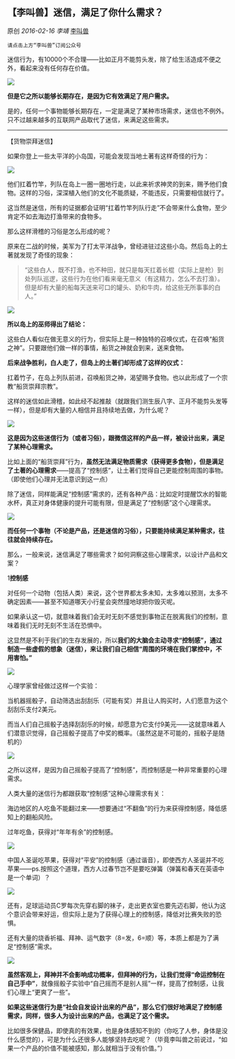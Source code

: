 ## 【李叫兽】迷信，满足了你什么需求？

原创 *2016-02-16* *李靖* [李叫兽](http://mp.weixin.qq.com/s/0tgrKfwKdDFlOwjzMg8Hdg##)

    请点击上方“李叫兽”订阅公众号
迷信行为，有10000个不合理——比如正月不能剪头发，除了给生活造成不便之外，看起来没有任何存在价值。

![](http://mmbiz.qpic.cn/mmbiz/As7mscS0UOAHuZhJ6EkdxQtxLD7DBpC34okhicTk8kjVpewmUD8yrrPNxazauh1hFPQKXJwCjyCNqibH83vrPRkg/640?wx_fmt=jpeg&tp=webp&wxfrom=5&wx_lazy=1)

**但是它之所以能够长期存在，是因为它有效满足了用户需求。**
 

是的，任何一个事物能够长期存在，一定是满足了某种市场需求，迷信也不例外。只不过越来越多的互联网产品取代了迷信，来满足这些需求。

- - - - - - - - - - -

【货物崇拜迷信】

 

如果你登上一些太平洋的小岛国，可能会发现当地土著有这样奇怪的行为：

 ![](http://mmbiz.qpic.cn/mmbiz/As7mscS0UOAHuZhJ6EkdxQtxLD7DBpC38Wic7HzA4QnPs3zFR5JQ6NSVPAgkoavMRUiaABn2xKIcwuicwwhD0SvqQ/640?wx_fmt=png&tp=webp&wxfrom=5&wx_lazy=1)
 

他们扛着竹竿，列队在岛上一圈一圈地行走，以此来祈求神灵的到来，赐予他们食物。这样的习俗，深深植入他们的文化不能质疑，不能违反，只需要相信就行了。

 

这当然是迷信，所有的证据都会证明“扛着竹竿列队行走”不会带来什么食物，至少肯定不如去海边打渔带来的食物多。

 

那么这样滑稽的习俗是怎么形成的呢？

 

原来在二战的时候，美军为了打太平洋战争，曾经进驻过这些小岛。然后岛上的土著就发现了奇怪的现象：

> “这些白人，既不打渔，也不种田，就只是每天扛着长棍（实际上是枪）到处列队巡逻，这些行为在他们看来毫无意义（有这精力，怎么不去打渔）。但是却有大量的船每天送来可口的罐头、奶和牛肉，给这些无所事事的白人。”

![](http://mmbiz.qpic.cn/mmbiz/As7mscS0UOAHuZhJ6EkdxQtxLD7DBpC3VcVul14GLrlticD5ztWSREIkEW8gV1GIOBBEmk84GXYpgibf0s3eG5BA/640?wx_fmt=png&tp=webp&wxfrom=5&wx_lazy=1)

 

**所以岛上的巫师得出了结论：**

这些白人看似在做无意义的行为，但实际上是一种独特的召唤仪式，在召唤“船货之神”。只要跟他们做一样的事情，船货之神就会到来，送来食物。

 

**后来战争胜利，白人走了，但岛上的土著们却形成了这样的仪式：**

扛着竹子，在岛上列队前进，召唤船货之神，渴望赐予食物。也以此形成了一个宗教“船货崇拜宗教”。

 

这样的迷信如此滑稽，如此经不起推敲（就跟我们测生辰八字、正月不能剪头发等一样），但是却有大量的人相信并且持续地去做，为什么呢？

![](http://mmbiz.qpic.cn/mmbiz/As7mscS0UOAHuZhJ6EkdxQtxLD7DBpC3icYcjhCVDHMia05KVGMeJYAPot4Cr0FbfjCkAIIc6cVOicILDXlcwRGrg/640?wx_fmt=png&tp=webp&wxfrom=5&wx_lazy=1)

**这是因为这些迷信行为（或者习俗），跟微信这样的产品一样，被设计出来，满足了某种心理需求。**

 

比如上面的“船货崇拜”行为，**虽然无法满足物质需求（获得更多食物），但是满足了土著的心理需求**——提高了“控制感”，让土著们觉得自己更能控制周围的事物。（即使他们心理并无法意识到这一点）

 

除了迷信，同样能满足“控制感”需求的，还有各种产品：比如定时提醒饮水的智能水杯，真正对身体健康的提升可能有限，但是满足了“控制感”这个心理需求。

![](http://mmbiz.qpic.cn/mmbiz/As7mscS0UOAHuZhJ6EkdxQtxLD7DBpC3icicBEac3mQzKtiaicIicL8I8lOiaRyI7DFU6N72eD7Y0wxwMLxI2dNFMxeg/640?wx_fmt=png&tp=webp&wxfrom=5&wx_lazy=1)

 

**而任何一个事物（不论是产品，还是迷信的习俗），只要能持续满足某种需求，往往就会持续存在。**

 

那么，一般来说，迷信满足了哪些需求？如何洞察这些心理需求，以设计产品和文案？

 

1**控制感** 

对任何一个动物（包括人类）来说，这个世界都太多未知，太多难以预测，太多不确定因素——甚至不知道哪天小行星会突然撞地球把你毁灭呢。

 

如果承认这一切，就意味着我们会无时无刻不感觉到事物正在脱离我们的控制，意味着我们无时无刻不生活在恐惧中。

 

这显然是不利于我们的生存发展的，所以**我们的大脑会主动寻求“控制感”，通过制造一些虚假的想象（迷信），来让我们自己相信“周围的环境在我们掌控中，不用害怕。”**

![](http://mmbiz.qpic.cn/mmbiz/As7mscS0UOAHuZhJ6EkdxQtxLD7DBpC3tWN7ib3xGtUdkia3SJ34hRvhbeJYA0NsgDsic2GIoyZricKZSZQ1ZA8HGQ/640?wx_fmt=png&tp=webp&wxfrom=5&wx_lazy=1)

心理学家曾经做过这样一个实验：

 

当机器摇骰子，自动筛选出刮刮乐（可能有奖）并且让人购买时，人们愿意为这个刮刮乐支付2美元。

 

而当人们自己摇骰子选择刮刮乐的时候，却愿意为它支付9美元——这就意味着人们潜意识觉得，自己摇骰子提高了中奖的概率。（虽然这是不可能的，摇骰子是随机的）

![](http://mmbiz.qpic.cn/mmbiz/As7mscS0UOAHuZhJ6EkdxQtxLD7DBpC3UwhMdmoyBgsYFg63YIjxyzanjqPYm7pKEdEjOWicovCtVDhhNA809jA/640?wx_fmt=jpeg&tp=webp&wxfrom=5&wx_lazy=1)

之所以这样，是因为自己摇骰子提高了“控制感”，而控制感是一种非常重要的心理需求。

 

人类大量的迷信行为都跟获取“控制感”这种心理需求有关：

 

海边地区的人吃鱼不能翻过来——想要通过“不翻鱼”的行为来获得控制感，降低感知上的翻船风险。

 

过年吃鱼，获得对“年年有余”的控制感。

![](http://mmbiz.qpic.cn/mmbiz/As7mscS0UOAHuZhJ6EkdxQtxLD7DBpC3kA0EumTmUZ4m12czlCpxUBBDicmib6mPRdjZwzrQHtbWYXe0qPDAIm9g/640?wx_fmt=png&tp=webp&wxfrom=5&wx_lazy=1)

中国人圣诞吃苹果，获得对“平安”的控制感（通过谐音），即使西方人圣诞并不吃苹果——ps.按照这个道理，西方人过春节岂不是要吃弹簧（弹簧和春天在英语中是一个单词）？

 

![](http://mmbiz.qpic.cn/mmbiz/As7mscS0UOAHuZhJ6EkdxQtxLD7DBpC3c3icHVc9sbMgv7L9FBDXkiaNicYv08oU7dZibnvrbX7aiaQDwV1kXFIicLAg/640?wx_fmt=png&tp=webp&wxfrom=5&wx_lazy=1)

还有，足球运动员C罗每次先穿右脚的袜子，走出更衣室也要先迈右脚，他认为这个意识会带来好运，但实际上是为了获得心理上的控制感，降低对比赛失败的恐惧。

 

还有大量的烧香祈福、拜神、运气数字（8=发，6=顺）等，本质上都是为了满足“控制感”需求。

![](http://mmbiz.qpic.cn/mmbiz/As7mscS0UOAHuZhJ6EkdxQtxLD7DBpC3kNic3qBnpCf9unarJ3gNP8FKq9uLMaaamXX4IC4DRKJ0icnY4xkxsOnA/640?wx_fmt=png&tp=webp&wxfrom=5&wx_lazy=1)

**虽然客观上，拜神并不会影响成功概率，但拜神的行为，让我们觉得“命运控制在自己手中”**，就像摇骰子实验中“自己摇而不是别人摇”一样，提高了控制感，让我们心理上“更爽了一些”。

 

**如果这些迷信行为是“社会自发设计出来的产品”，那么它们很好地满足了控制感需求，同样，很多人为设计出来的产品，也满足了这个需求。**

 

比如很多保健品，即使真的有效果，也是身体感知不到的（你吃了人参，身体是没什么感觉的），可是为什么还很多人能够坚持去吃呢？（毕竟李叫兽之前说过，“如果一个产品的价值不能被感知，那么就相当于没有价值。”）
